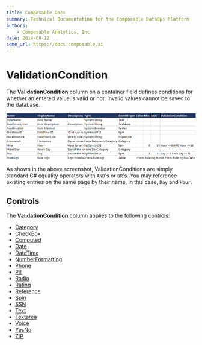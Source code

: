 ```yaml
---
title: Composable Docs
summary: Technical Documentation for the Composable DataOps Platform
authors:
    - Composable Analytics, Inc.
date: 2014-08-12
some_url: https://docs.composable.ai
---
```


# ValidationCondition

The **ValidationCondition** column on a container field defines conditions for whether an entered value is valid or not. Invalid values cannot be saved to the database.

![ValidationCondition](../img/ValidationCondition.PNG)

As shown in the above screenshot, ValidationConditions are simply standard C# equality operators with `AND`'s or `OR`'s. You may reference existing entries on the same page by their name, in this case, `Day` and `Hour`.

## Controls

The **ValidationCondition** column applies to the following controls:

- [Category](../05.Control-Details/Category.md)
- [CheckBox](../05.Control-Details/CheckBox.md)
- [Computed](../05.Control-Details/Computed.md)
- [Date](../05.Control-Details/Date.md)
- [DateTime](../05.Control-Details/DateTime.md)
- [NumberFormatting](../05.Control-Details/NumberFormatting.md)
- [Phone](../05.Control-Details/Phone.md)
- [Pill](../05.Control-Details/Pill.md)
- [Radio](../05.Control-Details/Radio.md)
- [Rating](../05.Control-Details/Rating.md)
- [Reference](../05.Control-Details/Reference.md)
- [Spin](../05.Control-Details/Spin.md)
- [SSN](../05.Control-Details/SSN.md)
- [Text](../05.Control-Details/Text.md)
- [Textarea](../05.Control-Details/Textarea.md)
- [Voice](../05.Control-Details/Voice.md)
- [YesNo](../05.Control-Details/YesNo.md)
- [ZIP](../05.Control-Details/ZIP.md)

